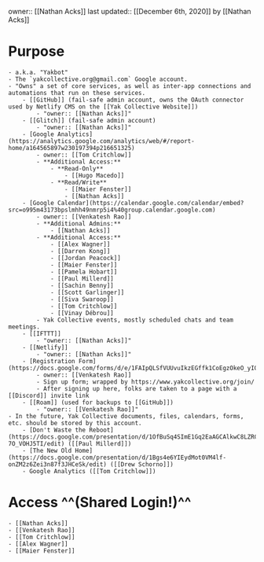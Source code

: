 owner:: [[Nathan Acks]]
last updated:: [[December 6th, 2020]] by [[Nathan Acks]]
# Purpose
    - a.k.a. "Yakbot"
    - The `yakcollective.org@gmail.com` Google account.
    - "Owns" a set of core services, as well as inter-app connections and automations that run on these services.
        - [[GitHub]] (fail-safe admin account, owns the OAuth connector used by Netlify CMS on the [[Yak Collective Website]])
            - "owner:: [[Nathan Acks]]"
        - [[Glitch]] (fail-safe admin account)
            - "owner:: [[Nathan Acks]]"
        - [Google Analytics](https://analytics.google.com/analytics/web/#/report-home/a164565897w230197394p216651325)
            - owner:: [[Tom Critchlow]]
            - **Additional Access:**
                - **Read-Only**
                    - [[Hugo Macedo]]
                - **Read/Write**
                    - [[Maier Fenster]]
                    - [[Nathan Acks]]
        - [Google Calendar](https://calendar.google.com/calendar/embed?src=o995m43173bpslmhh49nmrp5i4%40group.calendar.google.com)
            - owner:: [[Venkatesh Rao]]
            - **Additional Admins:**
                - [[Nathan Acks]]
            - **Additional Access:**
                - [[Alex Wagner]]
                - [[Darren Kong]]
                - [[Jordan Peacock]]
                - [[Maier Fenster]]
                - [[Pamela Hobart]]
                - [[Paul Millerd]]
                - [[Sachin Benny]]
                - [[Scott Garlinger]]
                - [[Siva Swaroop]]
                - [[Tom Critchlow]]
                - [[Vinay Débrou]]
            - Yak Collective events, mostly scheduled chats and team meetings.
        - [[IFTTT]]
            - "owner:: [[Nathan Acks]]"
        - [[Netlify]]
            - "owner:: [[Nathan Acks]]"
        - [Registration Form](https://docs.google.com/forms/d/e/1FAIpQLSfVUUvuIkzEGffk1CoEgzOkeO_yI05Nuw6zU3H1TNLmiQOf7g/viewform)
            - owner:: [[Venkatesh Rao]]
            - Sign up form; wrapped by https://www.yakcollective.org/join/
            - After signing up here, folks are taken to a page with a [[Discord]] invite link
        - [[Roam]] (used for backups to [[GitHub]])
            - "owner:: [[Venkatesh Rao]]"
    - In the future, Yak Collective documents, files, calendars, forms, etc. should be stored by this account.
        - [Don't Waste the Reboot](https://docs.google.com/presentation/d/1OfBuSq4SImE1Gq2EaAGCAlkwC8LZRCWx-7O_VOHJ5TI/edit) ([[Paul Millerd]])
        - [The New Old Home](https://docs.google.com/presentation/d/1Bgs4e6YIEydMot0VM4lf-onZM2z6Zei3n87f3JHCeSk/edit) ([[Drew Schorno]])
        - Google Analytics ([[Tom Critchlow]])
# Access ^^(Shared Login!)^^
    - [[Nathan Acks]]
    - [[Venkatesh Rao]]
    - [[Tom Critchlow]]
    - [[Alex Wagner]]
    - [[Maier Fenster]]
